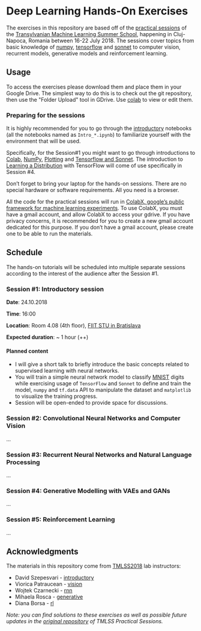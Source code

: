 # Deep Learning Hands-On Exercises

The exercises in this repository are based off of the [practical sessions](https://github.com/tmlss2018/PracticalSessions) of the [Transylvanian Machine Learning Summer School](https://tmlss.ro), happening in Cluj-Napoca, Romania between 16-22 July 2018. The sessions cover topics from basic knowledge of [numpy](http://www.numpy.org/), [tensorflow](https://www.tensorflow.org/) and [sonnet](https://github.com/deepmind/sonnet) to computer vision, recurrent models, generative models and reinforcement learning.

## Usage
To access the exercises please download them and place them in your Google Drive. The simplest way to do this is to check out the git repository, then use the "Folder Upload" tool in GDrive. Use [colab](https://colab.research.google.com) to view or edit them.

### Preparing for the sessions
It is highly recommended for you to go through the [introductory](./introductory) notebooks (all the notebooks named as `Intro_*.ipynb`) to familiarize yourself with the environment that will be used.

Specifically, for the Session#1 you might want to go through introductions to [Colab](./introductory/Intro_Colab.ipynb), [NumPy](./introductory/Intro_Numpy.ipynb), [Plotting](./introductory/Intro_Plotting.ipynb) and [Tensorflow and Sonnet](./introductory/Intro_Tensorflow_and_Sonnet.ipynb). The introduction to [Learning a Distribution](./introductory/Intro_Learning_a_Distribution.ipynb) with TensorFlow will come of use specifically in Session #4.

Don’t forget to bring your laptop for the hands-on sessions. There are no special hardware or software requirements. All you need is a browser.

All the code for the practical sessions will run in [ColabX, google’s public framework for machine learning experiments](https://colab.research.google.com/notebooks/welcome.ipynb). To use ColabX, you must have a gmail account, and allow ColabX to access your gdrive. If you have privacy concerns, it is recommended for you to create a new gmail account dedicated for this purpose. If you don’t have a gmail account, please create one to be able to run the materials.

## Schedule

The hands-on tutorials will be scheduled into multiple separate sessions according to the interest of the audience after the Session #1.

### Session #1: Introductory session

**Date**: 24.10.2018

**Time**: 16:00

**Location**: Room 4.08 (4th floor), [FIIT STU in Bratislava](https://goo.gl/maps/w3RRaUHWkX12)

**Expected duration**: ~ 1 hour (++)

#### Planned content
* I will give a short talk to briefly introduce the basic concepts related to supervised learning with neural networks.
* You will train a simple neural network model to classify [MNIST](http://yann.lecun.com/exdb/mnist/) digits while exercising usage of `TensorFlow` and `Sonnet` to define and train the model, `numpy` and `tf.data` API to manipulate the dataset and `matplotlib` to visualize the training progress.
* Session will be open-ended to provide space for discussions.

### Session #2: Convolutional Neural Networks and Computer Vision

...

### Session #3: Recurrent Neural Networks and Natural Language Processing

...

### Session #4: Generative Modelling with VAEs and GANs

...

### Session #5: Reinforcement Learning

...

## Acknowledgments
The materials in this repository come from [TMLSS2018](https://tmlss.ro) lab instructors:

* David Szepesvari - [introductory](./introductory)
* Viorica Patraucean - [vision](./vision)
* Wojtek Czarnecki - [rnn](./rnn)
* Mihaela Rosca - [generative](./generative)
* Diana Borsa - [rl](./rl)

_Note: you can find solutions to these exercises as well as possible future updates in the [original repository](https://github.com/tmlss2018/PracticalSessions) of TMLSS Practical Sessions._